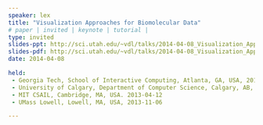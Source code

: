 ```yaml
---
speaker: lex
title: "Visualization Approaches for Biomolecular Data"
# paper | invited | keynote | tutorial |
type: invited
slides-ppt: http://sci.utah.edu/~vdl/talks/2014-04-08_Visualization_Approaches_for_Biomolecular_Data.pptx
slides-pdf: http://sci.utah.edu/~vdl/talks/2014-04-08_Visualization_Approaches_for_Biomolecular_Data.pdf
date: 2014-04-08

held:  
 - Georgia Tech, School of Interactive Computing, Atlanta, GA, USA, 2014-04-08
 - University of Calgary, Department of Computer Science, Calgary, AB, Canada, 2014-02-13
 - MIT CSAIL, Cambridge, MA, USA. 2013-04-12
 - UMass Lowell, Lowell, MA, USA, 2013-11-06

---
```






